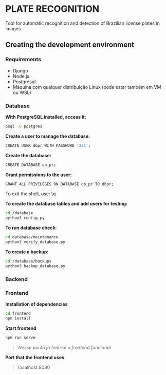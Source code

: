 # PLATE RECOGNITION
Tool for automatic recognition and detection of Brazilian license plates in images

## Creating the development environment

### Requirements

- Django
- Node.js
- Postgresql
- Máquina com qualquer distribuição Linux (pode estar também em VM ou WSL)

### Database

**With PostgreSQL installed, access it:**
```sh
psql -U postgres
```
**Create a user to manage the database:**
```sh
CREATE USER dbpr WITH PASSWORD '321';
```
**Create the database:**
```sh
CREATE DATABASE db_pr;
```
**Grant permissions to the user:**
```sh
GRANT ALL PRIVILEGES ON DATABASE db_pr TO dbpr;
```
To exit the shell, use: \q

**To create the database tables and add users for testing:**
```sh
cd /database
python3 config.py
```
**To run database check:**
```sh
cd database/maintenance
python3 verify_database.py
```
**To create a backup:**
```sh
cd /database/backups
python3 backup_database.py
```

### Backend

### Frontend

**Installation of dependencies**

```sh
cd frontend
npm install
```

**Start frontend**
```sh
npm run serve
```

> *Nesse ponto já tem-se o frontend funcional*

**Port that the frontend uses**

> localhost:8080
